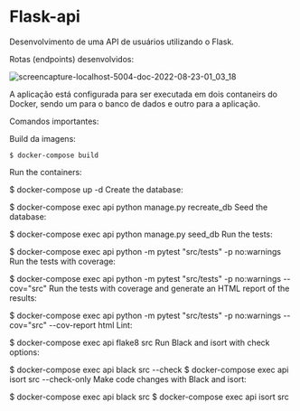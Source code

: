 # Flask-api

Desenvolvimento de uma API de usuários utilizando o Flask. 

Rotas (endpoints) desenvolvidos:

![screencapture-localhost-5004-doc-2022-08-23-01_03_18](https://user-images.githubusercontent.com/64854811/186067204-87fc0419-9575-48fe-a83c-2ed023baa105.png)

A aplicação está configurada para ser executada em dois contaneirs do Docker, sendo um para o banco de dados e outro para a aplicação.

Comandos importantes:

Build da imagens:

```
$ docker-compose build

```


Run the containers:

$ docker-compose up -d
Create the database:

$ docker-compose exec api python manage.py recreate_db
Seed the database:

$ docker-compose exec api python manage.py seed_db
Run the tests:

$ docker-compose exec api python -m pytest "src/tests" -p no:warnings
Run the tests with coverage:

$ docker-compose exec api python -m pytest "src/tests" -p no:warnings --cov="src"
Run the tests with coverage and generate an HTML report of the results:

$ docker-compose exec api python -m pytest "src/tests" -p no:warnings --cov="src" --cov-report html
Lint:

$ docker-compose exec api flake8 src
Run Black and isort with check options:

$ docker-compose exec api black src --check
$ docker-compose exec api isort src --check-only
Make code changes with Black and isort:

$ docker-compose exec api black src
$ docker-compose exec api isort src


